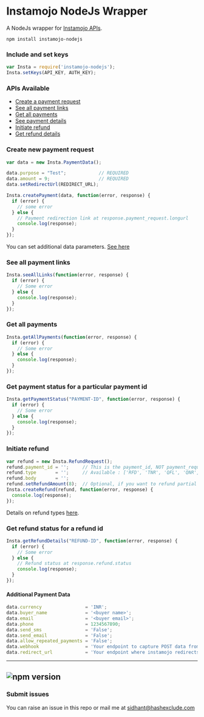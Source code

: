 # Instamojo NodeJs Wrapper 
A NodeJs wrapper for [Instamojo APIs](https://www.instamojo.com/developers/rest).

```
npm install instamojo-nodejs
```

### Include and set keys
```javascript
var Insta = require('instamojo-nodejs');
Insta.setKeys(API_KEY, AUTH_KEY);
```

### APIs Available
* [Create a payment request](#create_payment)
* [See all payment links](#see_payment_links)
* [Get all payments](#get_all_payments)
* [See payment details](#get_payment_details)
* [Initiate refund](#create_refund)
* [Get refund details](#get_refund_details)

### <a name="create_payment"></a>Create new payment request
```javascript
var data = new Insta.PaymentData();

data.purpose = "Test";            // REQUIRED
data.amount = 9;                  // REQUIRED
data.setRedirectUrl(REDIRECT_URL);

Insta.createPayment(data, function(error, response) {
  if (error) {
    // some error
  } else {
    // Payment redirection link at response.payment_request.longurl
    console.log(response);
  }
});
```
You can set additional data parameters. [See here](#payment_data)

### <a name="see_payment_links"></a>See all payment links
```javascript
Insta.seeAllLinks(function(error, response) {
  if (error) {
    // Some error
  } else {
    console.log(response);
  }
});
```

### <a name="get_all_payments"></a>Get all payments
```javascript
Insta.getAllPayments(function(error, response) {
  if (error) {
    // Some error
  } else {
    console.log(response);
  }
});
```

### <a name="get_payment_details"></a>Get payment status for a particular payment id
```javascript
Insta.getPaymentStatus("PAYMENT-ID", function(error, response) {
  if (error) {
    // Some error
  } else {
    console.log(response);
  }
});
```
### <a name="create_refund"></a>Initiate refund
```javascript
var refund = new Insta.RefundRequest();
refund.payment_id = '';     // This is the payment_id, NOT payment_request_id
refund.type       = '';     // Available : ['RFD', 'TNR', 'QFL', 'QNR', 'EWN', 'TAN', 'PTH']
refund.body       = '';
refund.setRefundAmount(8);  // Optional, if you want to refund partial amount
Insta.createRefund(refund, function(error, response) {
  console.log(response);
});
```
Details on refund types [here](https://www.instamojo.com/developers/rest/#toc-refunds).


### <a name="get_refund_details"></a>Get refund status for a refund id
```javascript
Insta.getRefundDetails("REFUND-ID", function(error, response) {
  if (error) {
    // Some error
  } else {
    // Refund status at response.refund.status
    console.log(response);
  }
});
```


#### <a name="payment_data"></a>Additional Payment Data
```javascript
data.currency                = 'INR';
data.buyer_name              = '<buyer name>';
data.email                   = '<buyer email>';
data.phone                   = 1234567890;
data.send_sms                = 'False';
data.send_email              = 'False';
data.allow_repeated_payments = 'False';
data.webhook                 = 'Your endpoint to capture POST data from a payment';
data.redirect_url            = 'Your endpoint where instamojo redirects user to after payment';
```
---
![npm version](https://badge.fury.io/js/instamojo-nodejs.svg)
---
### Submit issues
You can raise an issue in this repo or mail me at sidhant@hashexclude.com
